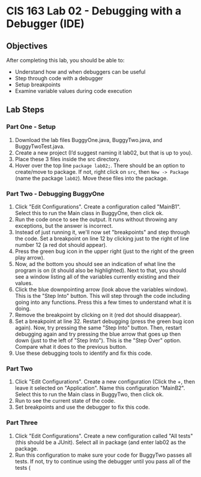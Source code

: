 # CIS 163 Lab 02 - Debugging with a Debugger (IDE)

## Objectives

After completing this lab, you should be able to:

* Understand how and when debuggers can be useful
* Step through code with a debugger
* Setup breakpoints
* Examine variable values during code execution

## Lab Steps

### Part One - Setup

1. Download the lab files BuggyOne.java, BuggyTwo.java, and BuggyTwoTest.java.
2. Create a new project (I’d suggest naming it lab02, but that is up to you).
3. Place these 3 files inside the src directory.
4. Hover over the top line `package lab02;`.
   There should be an option to create/move to package.
   If not, right click on `src`, then `New -> Package`
   (name the package `lab02`).  Move these files into the package.

### Part Two - Debugging BuggyOne

1. Click "Edit Configurations".  Create a configuration called "MainB1".
   Select this to run the Main class in BuggyOne, then click ok.
2. Run the code once to see the output.  It runs without throwing any
   exceptions, but the answer is incorrect.
3. Instead of just running it, we'll now set "breakpoints" and step through
   the code.  Set a breakpoint on line 12 by clicking just to the right of
   line number 12 (a red dot should appear).
4. Press the green bug icon in the upper right (just to the right of the green
   play arrow).
5. Now, ad the bottom you should see an indication of what line the program is
   on (it should also be highlighted).  Next to that, you should see a
   window listing all of the variables currently existing and their values.
6. Click the blue downpointing arrow (look above the variables window).  This
   is the "Step Into" button.  This
   will step through the code including going into any functions.  Press this
   a few times to understand what it is doing.
7. Remove the breakpoint by clicking on it (red dot should disappear).
8. Set a breakpoint at line 32.  Restart debugging (press the green
   bug icon again).  Now, try
   pressing the same "Step Into" button.  Then, restart
   debugging again and try pressing the blue arrow that goes up then
   down (just to the left of "Step Into").  This is the "Step Over"
   option.  Compare what it does to the previous button.
9. Use these debugging tools to identify and fix this code.

### Part Two

1. Click "Edit Configurations". Create a new configuration (Click the +, then
   leave it selected on "Application".  Name this configuration "MainB2".
   Select this to run the Main class in BuggyTwo, then click ok.
2. Run to see the current state of the code.
3. Set breakpoints and use the debugger to fix this code.

### Part Three

1. Click "Edit Configurations".  Create a new configuration called
   "All tests" (this should be a JUnit).  Select all in package (and
   enter lab02 as the package.
2. Run this configuration to make sure your code for BuggyTwo passes
   all tests.  If not, try to continue using the debugger until you pass all
   of the tests (
